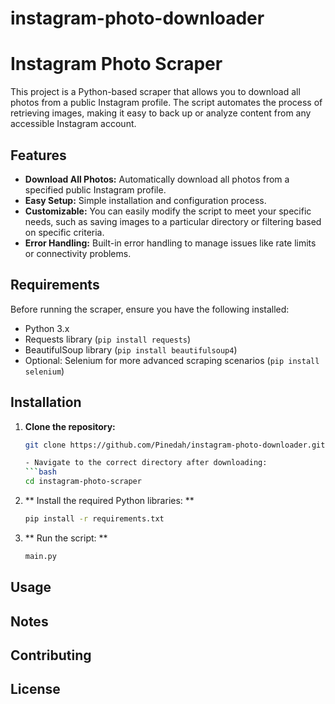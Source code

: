 # instagram-photo-downloader

# Instagram Photo Scraper

This project is a Python-based scraper that allows you to download all photos from a public Instagram profile. The script automates the process of retrieving images, making it easy to back up or analyze content from any accessible Instagram account.

## Features

- **Download All Photos:** Automatically download all photos from a specified public Instagram profile.
- **Easy Setup:** Simple installation and configuration process.
- **Customizable:** You can easily modify the script to meet your specific needs, such as saving images to a particular directory or filtering based on specific criteria.
- **Error Handling:** Built-in error handling to manage issues like rate limits or connectivity problems.

## Requirements

Before running the scraper, ensure you have the following installed:

- Python 3.x
- Requests library (`pip install requests`)
- BeautifulSoup library (`pip install beautifulsoup4`)
- Optional: Selenium for more advanced scraping scenarios (`pip install selenium`)

## Installation

1. **Clone the repository:**

   ```bash
   git clone https://github.com/Pinedah/instagram-photo-downloader.git

   - Navigate to the correct directory after downloading:
   ```bash
   cd instagram-photo-scraper

2. ** Install the required Python libraries: **
   ```bash
   pip install -r requirements.txt
   
3. ** Run the script: **
   ```bash
   main.py
   

## Usage 

## Notes 

## Contributing

## License


